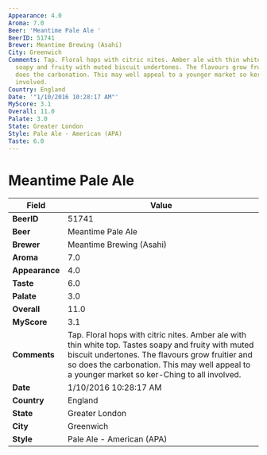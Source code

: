 ```yaml
---
Appearance: 4.0
Aroma: 7.0
Beer: 'Meantime Pale Ale '
BeerID: 51741
Brewer: Meantime Brewing (Asahi)
City: Greenwich
Comments: Tap. Floral hops with citric nites. Amber ale with thin white top. Tastes
  soapy and fruity with muted biscuit undertones. The flavours grow fruitier and so
  does the carbonation. This may well appeal to a younger market so ker-Ching to all
  involved.
Country: England
Date: '"1/10/2016 10:28:17 AM"'
MyScore: 3.1
Overall: 11.0
Palate: 3.0
State: Greater London
Style: Pale Ale - American (APA)
Taste: 6.0
---
```


# Meantime Pale Ale 

| Field         | Value |
|---------------|-------|
| **BeerID** | 51741 |
| **Beer** | Meantime Pale Ale  |
| **Brewer** | Meantime Brewing (Asahi) |
| **Aroma** | 7.0 |
| **Appearance** | 4.0 |
| **Taste** | 6.0 |
| **Palate** | 3.0 |
| **Overall** | 11.0 |
| **MyScore** | 3.1 |
| **Comments** | Tap. Floral hops with citric nites. Amber ale with thin white top. Tastes soapy and fruity with muted biscuit undertones. The flavours grow fruitier and so does the carbonation. This may well appeal to a younger market so ker-Ching to all involved. |
| **Date** | 1/10/2016 10:28:17 AM |
| **Country** | England |
| **State** | Greater London |
| **City** | Greenwich |
| **Style** | Pale Ale - American (APA) |

